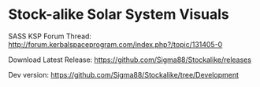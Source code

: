 # Stock-alike Solar System Visuals


SASS KSP Forum Thread: http://forum.kerbalspaceprogram.com/index.php?/topic/131405-0

Download Latest Release: https://github.com/Sigma88/Stockalike/releases

Dev version: https://github.com/Sigma88/Stockalike/tree/Development
